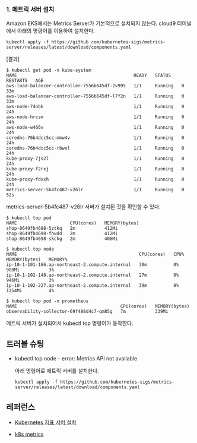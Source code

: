 ### 1. 메트릭 서버 설치 ###

Amazon EKS에서는 Metrics Server가 기본적으로 설치되지 않는다. cloud9 터미널에서 아래의 명령어를 이용하여 설치한다. 

```
kubectl apply -f https://github.com/kubernetes-sigs/metrics-server/releases/latest/download/components.yaml
```

[결과]
```
$ kubectl get pod -n kube-system
NAME                                            READY   STATUS    RESTARTS   AGE
aws-load-balancer-controller-7556b645df-2v995   1/1     Running   0          33m
aws-load-balancer-controller-7556b645df-l7f2n   1/1     Running   0          33m
aws-node-74nbk                                  1/1     Running   0          24h
aws-node-hrcsm                                  1/1     Running   0          24h
aws-node-w466v                                  1/1     Running   0          24h
coredns-76b4dcc5cc-mmw4v                        1/1     Running   0          24h
coredns-76b4dcc5cc-rbwxl                        1/1     Running   0          24h
kube-proxy-7js2l                                1/1     Running   0          24h
kube-proxy-f2rxj                                1/1     Running   0          24h
kube-proxy-fdxxh                                1/1     Running   0          24h
metrics-server-5b4fc487-v26lr                   1/1     Running   0          52s
```
metrics-server-5b4fc487-v26lr 서버가 설치된 것을 확인할 수 있다.

```
$ kubectl top pod
NAME                    CPU(cores)   MEMORY(bytes)   
shop-8649fb4698-5ztkq   2m           412Mi           
shop-8649fb4698-fhwdd   2m           412Mi           
shop-8649fb4698-skckg   2m           406Mi           

$ kubectl top node
NAME                                              CPU(cores)   CPU%   MEMORY(bytes)   MEMORY%   
ip-10-1-101-166.ap-northeast-2.compute.internal   30m          0%     988Mi           3%        
ip-10-1-102-148.ap-northeast-2.compute.internal   27m          0%     946Mi           3%        
ip-10-1-102-227.ap-northeast-2.compute.internal   39m          0%     1254Mi          4%

$ kubectl top pod -n prometheus
NAME                                       CPU(cores)   MEMORY(bytes)   
observability-collector-69f488d4c7-qm85g   7m           339Mi    
```
메트릭 서버가 설치되어서 kubectl top 명령어가 동작한다.

## 트러블 슈팅 ##

* kubectl top node - error: Metrics API not available

  아래 명령어로 메트릭 서버를 설치한다. 
  ```
  kubectl apply -f https://github.com/kubernetes-sigs/metrics-server/releases/latest/download/components.yaml
  ```




## 레퍼런스 ##

* [Kubernetes 지표 서버 설치](https://docs.aws.amazon.com/ko_kr/eks/latest/userguide/metrics-server.html)

* [k8s metrics](https://ikcoo.tistory.com/104)

